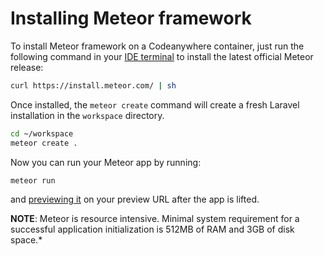 # Installing Meteor framework

To install Meteor framework on a Codeanywhere container, just run the following command in your [IDE terminal](/editor/introduction/how-to-access) to install the latest official Meteor release:

```sh
curl https://install.meteor.com/ | sh
```

Once installed, the `meteor create` command will create a fresh Laravel installation in the `workspace` directory.

```sh
cd ~/workspace
meteor create .
```

Now you can run your Meteor app by running:

```sh
meteor run
```

and [previewing it](general/getting-started/faq#preview-progress) on your preview URL after the app is lifted.

**NOTE**: Meteor is resource intensive. Minimal system requirement for a successful application initialization is 512MB of RAM and 3GB of disk space.\*
